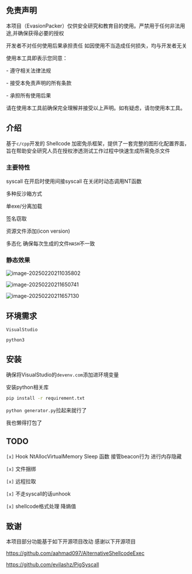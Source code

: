 ## 免责声明

本项目（EvasionPacker）仅供安全研究和教育目的使用。严禁用于任何非法用途,并确保获得必要的授权

开发者不对任何使用后果承担责任 如因使用不当造成任何损失，均与开发者无关

使用本工具即表示您同意：

  \- 遵守相关法律法规

  \- 接受本免责声明的所有条款

  \- 承担所有使用后果

请在使用本工具前确保完全理解并接受以上声明。如有疑虑，请勿使用本工具。

## 介绍

基于`c/cpp`开发的 Shellcode 加密免杀框架，提供了一套完整的图形化配置界面，旨在帮助安全研究人员在授权渗透测试工作过程中快速生成所需免杀文件

### 主要特性

syscall 在开启时使用间接syscall 在关闭时动态调用NT函数

多种反沙箱方式

单exe/分离加载

签名窃取

资源文件添加(icon version)

多态化 确保每次生成的文件`HASH`不一致

### 静态效果

![image-20250220211035802](https://img-host-arcueid.oss-cn-hangzhou.aliyuncs.com/img202502202113510.png)

![image-20250220211650741](https://img-host-arcueid.oss-cn-hangzhou.aliyuncs.com/img202502202116877.png)

![image-20250220211657130](https://img-host-arcueid.oss-cn-hangzhou.aliyuncs.com/img202502202116216.png)

## 环境需求

`VisualStudio`

`python3`

## 安装

确保将VisualStudio的`devenv.com`添加进环境变量

安装python相关库

```cmd
pip install -r requirement.txt 
```

`python generator.py`拉起来就行了

我也懒得打包了

## TODO

`[x]` Hook NtAllocVirtualMemory Sleep 函数 接管beacon行为 进行内存隐藏

`[x]` 文件捆绑

`[x]` 远程拉取

`[x]` 不走syscall的话unhook

`[x]` shellcode格式处理 降熵值

## 致谢

本项目部分功能基于如下开源项目改动 感谢以下开源项目



https://github.com/aahmad097/AlternativeShellcodeExec

https://github.com/evilashz/PigSyscall
